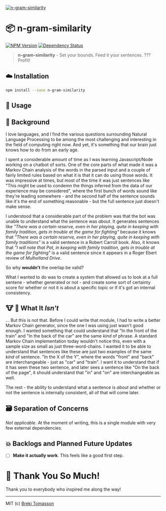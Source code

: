 [![n-gram-similarity](./n-gram-similarity.png)](#)

# :package: n-gram-similarity

[![NPM Version][npm-version-image]][npm-version-url]
[![Dependency Status][david-image]][david-url]
<!-- [![Codacy Badge][codacy-image]][codacy-url] -->
<!-- [![Coverage Badge][coverage-image]][coverage-url] -->


> **n-gram-similarity** - Set your bounds. Feed it your sentences. ??? Profit!

## :cloud: Installation

```sh
npm install --save n-gram-similarity
```

## :wrench: Usage



## :vulcan_salute: Background

I love languages, and I find the various questions surrounding Natural Language Processing to be among the most
challenging and interesting in the field of computing right now. And yet, it's something that our brain just knows
how to do from an early age.

I spent a considerable amount of time as I was learning Javascript/Node working on a chatbot of sorts. One of the core
parts of what made it was a Markov Chain analysis of the words in the parsed input and a couple of fairly limited
rules based on what it is that it can do using those words. It was impressive at times, but most of the time it was
just sentences like "This might be used to condemn the things inferred from the data of our experience may be
considered", where the first bunch of words sound like they're leading somewhere - and the second half of the sentence
sounds like it's the end of something reasonable - but the full sentence just doesn't make sense.

I understood that a considerable part of the problem was that the bot was unable to understand what the sentence was
_about_. It generates sentences like _"There was a certain reserve, even in her playing, quite in keeping with family
tradition, gets in trouble at the game for fighting"_ because it knows that _"There was a certain reserve, even in her
playing, quite in keeping with family traditions"_ is a valid sentence in a Robert Carroll book. Also, it knows that
_"I will note that Pat, in keeping with family tradition, gets in trouble at the game for fighting"_ is a valid sentence
since it appears in a Roger Ebert review of _Mulholland Drive_.

So why **wouldn't** the overlap be valid?

What I wanted to do was to create a system that allowed us to look at a full sentene - whether generated or not - and
create some sort of certainty score for whether or not it is about a specific topic or if it's got an internal
consistency.

## :cow: :poop: What It _Isn't_

... But this is not that. Before I could write that module, I had to write a better Markov Chain generator, since the
one I was using just wasn't good enough. I wanted something that could understand that "In the front of the train" and
"In the back of the car" are the same _kind_ of phrase. A standard Markov Chain implementation today wouldn't notice
this, even with a sample size as small as just three-word-chains. I wanted it to be able to understand that sentences
like these are just two examples of the same _kind_ of sentence. "In the X of the Y", where the words "front" and "back"
are interchangeable - just as "car" and "train". I want it to understand that if it has seen these two sentence, and
later sees a sentence like "On the back of the page", it should understand that "in" and "on" are interchangeable as
well.

The rest - the ability to understand what a sentence is _about_ and whether or not the sentence is internally
consistent, all of that will come later.

## :card_file_box: Separation of Concerns

_Not applicable_. At the moment of writing, this is a single module with very few external dependencies.

## :boom: Backlogs and Planned Future Updates

* [ ] **Make it actually work**. This feels like a good first step.

# :beers: Thank You So Much!

Thank you to everybody who inspired me along the way!

---
MIT (c) [Breki Tomasson](http://brekitomasson.com)

[npm-version-image]: https://badge.fury.io/js/n-gram-similarity.svg
[npm-version-url]: https://npmjs.org/package/n-gram-similarity
[david-image]: https://david-dm.org/brekitomasson/n-gram-similarity/status.svg?theme=shields.io
[david-url]: https://david-dm.org/brekitomasson/n-gram-similarity
[codacy-image]: https://api.codacy.com/project/badge/Grade/%%CODACY-IDENTIFIER%%
[codacy-url]: https://www.codacy.com/app/BrekiTomasson/n-gram-similarity?utm_source=github.com&amp;utm_medium=referral&amp;utm_content=BrekiTomasson/n-gram-similarity&amp;utm_campaign=Badge_Grade
[coverage-image]: https://api.codacy.com/project/badge/Coverage/%%CODACY-IDENTIFIER%%
[coverage-url]: https://www.codacy.com/app/BrekiTomasson/n-gram-similarity?utm_source=github.com&utm_medium=referral&utm_content=BrekiTomasson/n-gram-similarity&utm_campaign=Badge_Coverage

